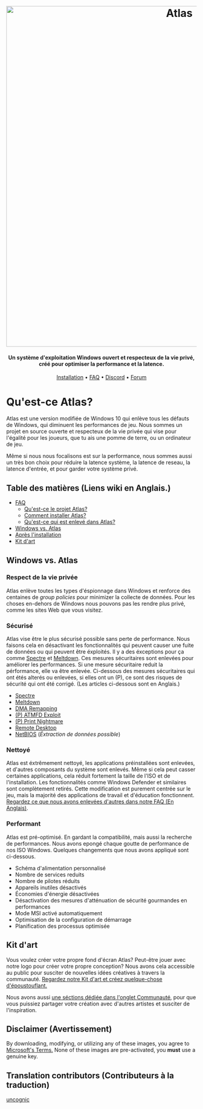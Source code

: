 <h1 align="center">
  <br>
  <a href="http://atlasos.net"><img src="https://i.imgur.com/xV08gIt.png" alt="Atlas" width="900"></a>
</h1>
<h4 align="center">Un système d'exploitation Windows ouvert et respecteux de la vie privé, créé pour optimiser la performance et la latence.</h4>

<p align="center">
  <a href="https://github.com/Atlas-OS/Atlas/wiki/2.-Installing">Installation</a>
  •
  <a href="https://github.com/Atlas-OS/Atlas/wiki/1.-FAQ#contents">FAQ</a>
  •
  <a href="https://discord.com/servers/atlas-795710270000332800" target="_blank">Discord</a>
  •
  <a href="https://forum.atlasos.net">Forum</a>
</p>


# Qu'est-ce Atlas?

Atlas est une version modifiée de Windows 10 qui enlève tous les défauts de Windows, qui diminuent les performances de jeu. Nous sommes un projet en source ouverte et respecteux de la vie privée qui vise pour l'égalité pour les joueurs, que tu ais une pomme de terre, ou un ordinateur de jeu.

Même si nous nous focalisons est sur la performance, nous sommes aussi un très bon choix pour réduire la latence système, la latence de reseau, la latence d'entrée, et pour garder votre système privé.

## Table des matières (Liens wiki en Anglais.)

- [FAQ](https://github.com/Atlas-OS/Atlas/wiki/1.-FAQ)
  - [Qu'est-ce le projet Atlas?](https://github.com/Atlas-OS/Atlas/wiki/1.-FAQ#11-what-is-the-atlas-project)
  - [Comment installer Atlas?](https://github.com/Atlas-OS/Atlas/wiki/1.-FAQ#12-how-do-i-install-atlas-os)
  - [Qu'est-ce qui est enlevé dans Atlas?](https://github.com/Atlas-OS/Atlas/wiki/1.-FAQ#13-whats-removed-in-atlas-os)
- <a href="#windows-vs-atlas">Windows vs. Atlas</a>
- [Après l'installation](https://github.com/Atlas-OS/Atlas/wiki/3.-Post-Install)
- [Kit d'art](https://raw.githubusercontent.com/Atlas-OS/Atlas/main/img/brand-kit.zip)

## Windows vs. Atlas

### **Respect de la vie privée**

Atlas enlève toutes les types d'éspionnage dans Windows et renforce des centaines de <em>group policies</em> pour minimizer la collecte de données. Pour les choses en-dehors de Windows nous pouvons pas les rendre plus privé, comme les sites Web que vous visitez.

### **Sécurisé**

Atlas vise être le plus sécurisé possible sans perte de performance. Nous faisons cela en désactivant les fonctionnalités qui peuvent causer une fuite de données ou qui peuvent être éxploités. Il y a des éxceptions pour ça comme [Spectre](https://spectreattack.com/spectre.pdf) et [Meltdown](https://meltdownattack.com/meltdown.pdf). Ces mesures sécuritaires sont enlevées pour améliorer les performances.
Si une mesure sécuritaire reduit la pérformance, elle va être enlevée. Ci-dessous des mesures sécuritaires qui ont étés alterés ou enlevées, si elles ont un (P), ce sont des risques de sécurité qui ont été corrigé. (Les articles ci-dessous sont en Anglais.)

- [Spectre](https://spectreattack.com/spectre.pdf)
- [Meltdown](https://meltdownattack.com/meltdown.pdf)
- [DMA Remapping](https://docs.microsoft.com/en-us/windows/security/information-protection/kernel-dma-protection-for-thunderbolt)
- [(P) ATMFD Exploit](https://msrc.microsoft.com/update-guide/en-US/vulnerability/CVE-2020-1020)
- [(P) Print Nightmare](https://us-cert.cisa.gov/ncas/current-activity/2021/06/30/printnightmare-critical-windows-print-spooler-vulnerability)
- [Remote Desktop](https://cve.mitre.org/cgi-bin/cvekey.cgi?keyword=Windows+Remote+Desktop)
- [NetBIOS](https://en.wikipedia.org/wiki/NetBIOS) (_Éxtraction de données possible_)

### **Nettoyé**

Atlas est éxtrêmement nettoyé, les applications préinstallées sont enlevées, et d'autres composants du système sont enlevés. Même si cela peut casser certaines applications, cela réduit fortement la taille de l'ISO et de l'installation. Les fonctionnalités comme Windows Defender et similaires sont complètement retirés. Cette modification est purement centrée sur le jeu, mais la majorité des applications de travail et d'éducation fonctionnent. [Regardez ce que nous avons enlevées d'autres dans notre FAQ (En Anglais)](https://github.com/Atlas-OS/Atlas/wiki/1.-FAQ#13-whats-removed-in-atlas-os).

### **Performant**

Atlas est pré-optimisé. En gardant la compatibilité, mais aussi la recherche de performances. Nous avons epongé chaque goutte de performance de nos ISO Windows. Quelques changements que nous avons appliqué sont ci-dessous.

- Schéma d'alimentation personnalisé
- Nombre de services reduits
- Nombre de pilotes réduits
- Appareils inutiles désactivés
- Économies d'énergie désactivées
- Désactivation des mesures d'atténuation de sécurité gourmandes en performances
- Mode MSI activé automatiquement
- Optimisation de la configuration de démarrage
- Planification des processus optimisée

## Kit d'art

Vous voulez créer votre propre fond d'écran Atlas? Peut-être jouer avec notre logo pour créer votre propre conception? Nous avons cela accessible au public pour susciter de nouvelles idées créatives à travers la communauté. [Regardez notre Kit d'art et créez quelque-chose d'époustouflant.](https://github.com/Atlas-OS/Atlas/blob/main/img/brand-kit.zip?raw=true)

Nous avons aussi [une séctions dédiée dans l'onglet Communauté](https://github.com/Atlas-OS/Atlas/discussions/categories/community-artwork), pour que vous puissiez partager votre création avec d'autres artistes et susciter de l'inspiration.

## Disclaimer (Avertissement)

By downloading, modifying, or utilizing any of these images, you agree to [Microsoft's Terms.](https://www.microsoft.com/en-us/Useterms/Retail/Windows/10/UseTerms_Retail_Windows_10_English.htm) None of these images are pre-activated, you **must** use a genuine key.

## Translation contributors (Contributeurs à la traduction)

[uncognic](https://github.com/uncognic)
